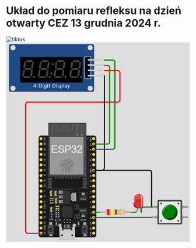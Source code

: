 # Układ do pomiaru refleksu na dzień otwarty CEZ 13 grudnia 2024 r.
![tiktok](https://www.tiktok.com/@cezstalowawola/video/7448272293739924758)  
![schemat](https://github.com/gcygan2/reflex/blob/main/schemat.png)

